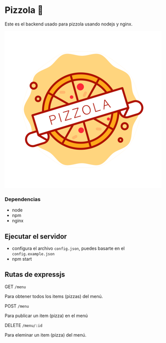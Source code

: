 # Pizzola :pizza:

Este es el backend usado para pizzola usando nodejs y nginx.

![pizzola](./assets/logo.svg)

### Dependencias
 
- node
- npm
- nginx

## Ejecutar el servidor

- configura el archivo `config.json`, puedes basarte en el `config.example.json`
- npm start

## Rutas de expressjs

GET `/menu`

Para obtener todos los items (pizzas) del menú.

POST `/menu`

Para publicar un item (pizza) en el menú

DELETE `/menu/:id`

Para eleminar un item (pizza) del menú.
